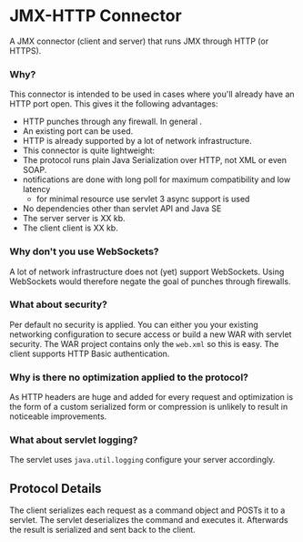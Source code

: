 JMX-HTTP Connector
==================

A JMX connector (client and server) that runs JMX through HTTP (or HTTPS).

### Why?

This connector is intended to be used in cases where you'll already have an HTTP port open. This gives it the following advantages:

 * HTTP punches through any firewall. In general .
 * An existing port can be used.
 * HTTP is already supported by a lot of network infrastructure.
 * This connector is quite lightweight:
  * The protocol runs plain Java Serialization over HTTP, not XML or even SOAP.
  * notifications are done with long poll for maximum compatibility and low latency
    * for minimal resource use servlet 3 async support is used
  * No dependencies other than servlet API and Java SE
   * The server server is XX kb.
   * The client client is XX kb.

### Why don't you use WebSockets?

A lot of network infrastructure does not (yet) support WebSockets. Using WebSockets would therefore negate the goal of punches through firewalls.

### What about security?

Per default no security is applied. You can either you your existing networking configuration to secure access or build a new WAR with servlet security. The WAR project contains only the `web.xml` so this is easy.
The client supports HTTP Basic authentication.

### Why is there no optimization applied to the protocol?

As HTTP headers are huge and added for every request and optimization is the form of a custom serialized form or compression is unlikely to result in noticeable improvements.

### What about servlet logging?

The servlet uses `java.util.logging` configure your server accordingly.

Protocol Details
----------------

The client serializes each request as a command object and POSTs it to a servlet. The servlet deserializes the command and executes it. Afterwards the result is serialized and sent back to the client.

